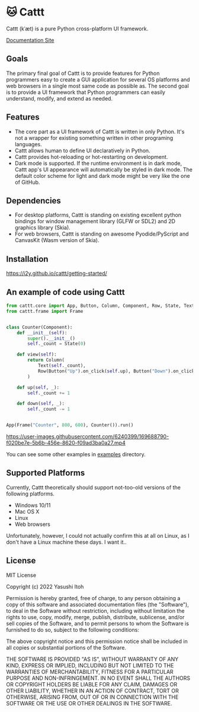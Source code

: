 # :cat: Cattt
Cattt (kˈæt) is a pure Python cross-platform UI framework.

[Documentation Site](https://i2y.github.io/cattt)

## Goals
The primary final goal of Cattt is to provide features for Python programmers easy to create a GUI application for several OS platforms and web browsers in a single most same code as possible as. The second goal is to provide a UI framework that Python programmers can easily understand, modify, and extend as needed.

## Features
- The core part as a UI framework of Cattt is written in only Python. It's not a wrapper for existing something written in other programing languages.
- Cattt allows human to define UI declaratively in Python.
- Cattt provides hot-reloading or hot-restarting on development.
- Dark mode is supported. If the runtime environment is in dark mode, Cattt app's UI appearance will automatically be styled in dark mode. The default color scheme for light and dark mode might be very like the one of GitHub.

## Dependencies
- For desktop platforms, Cattt is standing on existing excellent python bindings for window management library (GLFW or SDL2) and 2D graphics library (Skia).
- For web browsers, Cattt is standing on awesome Pyodide/PyScript and CanvasKit (Wasm version of Skia).

## Installation
https://i2y.github.io/cattt/getting-started/

## An example of code using Cattt
```python
from cattt.core import App, Button, Column, Component, Row, State, Text
from cattt.frame import Frame


class Counter(Component):
    def __init__(self):
        super().__init__()
        self._count = State(0)

    def view(self):
        return Column(
            Text(self._count),
            Row(Button("Up").on_click(self.up), Button("Down").on_click(self.down)),
        )

    def up(self, _):
        self._count += 1

    def down(self, _):
        self._count -= 1


App(Frame("Counter", 800, 600), Counter()).run()
```

https://user-images.githubusercontent.com/6240399/169688790-f020be7e-5b6b-456e-8620-f09ad3ba0a27.mp4

You can see some other examples in [examples](examples) directory.

## Supported Platforms
Currently, Cattt theoretically should support not-too-old versions of the following platforms.

- Windows 10/11
- Mac OS X
- Linux
- Web browsers

Unfortunately, however, I could not actually confirm this at all on Linux, as I don't have a Linux machine these days. I want it..

## License
MIT License

Copyright (c) 2022 Yasushi Itoh

Permission is hereby granted, free of charge, to any person obtaining a copy of this software and associated documentation files (the "Software"), to deal in the Software without restriction, including without limitation the rights to use, copy, modify, merge, publish, distribute, sublicense, and/or sell copies of the Software, and to permit persons to whom the Software is furnished to do so, subject to the following conditions:

The above copyright notice and this permission notice shall be included in all copies or substantial portions of the Software.

THE SOFTWARE IS PROVIDED "AS IS", WITHOUT WARRANTY OF ANY KIND, EXPRESS OR IMPLIED, INCLUDING BUT NOT LIMITED TO THE WARRANTIES OF MERCHANTABILITY, FITNESS FOR A PARTICULAR PURPOSE AND NON-INFRINGEMENT. IN NO EVENT SHALL THE AUTHORS OR COPYRIGHT HOLDERS BE LIABLE FOR ANY CLAIM, DAMAGES OR OTHER LIABILITY, WHETHER IN AN ACTION OF CONTRACT, TORT OR OTHERWISE, ARISING FROM, OUT OF OR IN CONNECTION WITH THE SOFTWARE OR THE USE OR OTHER DEALINGS IN THE SOFTWARE.

